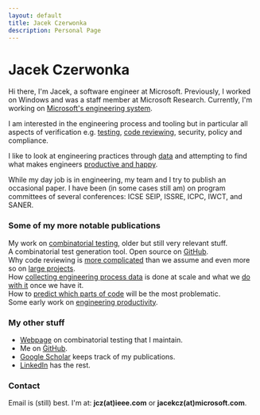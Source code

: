 ```yaml
---
layout: default
title: Jacek Czerwonka
description: Personal Page
---
```


# Jacek Czerwonka

Hi there, I'm Jacek, a software engineer at Microsoft. Previously, I worked on Windows and was a staff member at Microsoft Research. Currently, I'm working on <a href="https://www.microsoft.com/en-us/research/project/tools-for-software-engineers/">Microsoft's engineering system</a>.

I am interested in the engineering process and tooling but in particular all aspects of verification e.g. 
<a href="http://citeseerx.ist.psu.edu/viewdoc/download?doi=10.1.1.104.1145&rep=rep1&type=pdf">testing</a>, 
<a href="https://www.microsoft.com/en-us/research/wp-content/uploads/2015/05/PID3556473.pdf">code reviewing</a>,
security,
policy and compliance.

I like to look at engineering practices through <a href="https://ieeexplore.ieee.org/abstract/document/6509369/">data</a> and attempting to find what makes engineers <a href="http://chisel.cs.uvic.ca/pubs/storey-TSE2019.pdf">productive and happy</a>.

While my day job is in engineering, my team and I try to publish an occasional paper. I have been (in some cases still am) on program committees of several conferences: ICSE SEIP, ISSRE, ICPC, IWCT, and SANER.

### Some of my more notable publications

<div class="publication-item">
My work on <a href="http://citeseerx.ist.psu.edu/viewdoc/download?doi=10.1.1.104.1145&rep=rep1&type=pdf">combinatorial testing</a>, older but still very relevant stuff.
</div>

<div class="publication-item">
A combinatorial test generation tool. Open source on <a href="https://github.com/microsoft/pict">GitHub</a>.
</div>

<div class="publication-item">
Why code reviewing is <a href="https://www.microsoft.com/en-us/research/wp-content/uploads/2015/05/PID3556473.pdf">more complicated</a> than we assume and even more so on <a href="https://www.michaelagreiler.com/wp-content/uploads/2019/03/Code-Reviewing-in-the-Trenches-Understanding-Challenges-Best-Practices-and-Tool-Needs.pdf">large projects</a>.
</div>

<div class="publication-item">
How <a href="https://ieeexplore.ieee.org/abstract/document/6509369/">collecting engineering process data</a> is done at scale and what we <a href="https://www.sciencedirect.com/science/article/pii/B9780124115194000136"> do with it</a> once we have it.
</div>

<div class="publication-item">
How to <a href="http://dl.acm.org/citation.cfm?id=2591176">predict which parts of code</a> will be the most problematic.
</div>

<div class="publication-item">
Some early work on <a href="http://chisel.cs.uvic.ca/pubs/storey-TSE2019.pdf">engineering productivity</a>.
</div>

### My other stuff
* <a href="http://www.pairwise.org">Webpage</a> on combinatorial testing that I maintain.
* Me on <a href="https://www.github.com/jaccz">GitHub</a>.
* <a href="https://scholar.google.com/citations?user=N-Rt0AgAAAAJ&hl=en&oi=ao">Google Scholar</a> keeps track of my publications.
* <a href="https://www.linkedin.com/in/jacekcz/">LinkedIn</a> has the rest.

<div class="contact">
<h3>Contact</h3>
Email is (still) best. I'm at: <strong>jcz(at)ieee.com</strong> or <strong>jacekcz(at)microsoft.com</strong>.
</div>